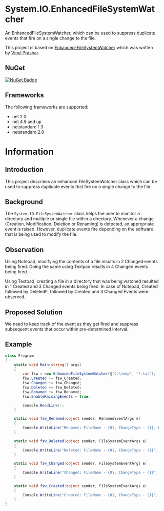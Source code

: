 # System.IO.EnhancedFileSystemWatcher
An EnhancedFileSystemWatcher, which can be used to suppress duplicate events that fire on a single change to the file.

This project is based on [Enhanced-FileSystemWatcher](https://www.codeproject.com/Articles/102493/Enhanced-FileSystemWatcher) which was written by [Vipul Prashar](https://www.codeproject.com/script/Membership/View.aspx?mid=1561441).

## NuGet
[![NuGet Badge](https://buildstats.info/nuget/EnhancedFileSystemWatcher)](https://www.nuget.org/packages/EnhancedFileSystemWatcher) 

## Frameworks
The following frameworks are supported:
- net 2.0
- net 4.5 and up
- netstandard 1.3
- netstandard 2.0

# Information

## Introduction
This project describes an enhanced FileSystemWatcher class which can be used to suppress duplicate events that fire on a single change to the file.

## Background
The `System.IO.FileSystemWatcher` class helps the user to monitor a directory and multiple or single file within a directory. Whenever a change (Creation, Modification, Deletion or Renaming) is detected, an appropriate event is raised. However, duplicate events fire depending on the software that is being used to modify the file.


## Observation
Using Notepad, modifying the contents of a file results in 2 Changed events being fired. Doing the same using Textpad results in 4 Changed events being fired.

Using Textpad, creating a file in a directory that was being watched resulted in 1 Created and 3 Changed events being fired. In case of Notepad, Created followed by Deleted!!, followed by Created and 3 Changed Events were observed.

## Proposed Solution
We need to keep track of the event as they get fired and suppress subsequent events that occur within pre-determined interval.

## Example
``` c#
class Program
{
    static void Main(string[] args)
    {
        var fsw = new EnhancedFileSystemWatcher(@"C:\temp", "*.txt");
        fsw.Created += fsw_Created;
        fsw.Changed += fsw_Changed;
        fsw.Deleted += fsw_Deleted;
        fsw.Renamed += fsw_Renamed;
        fsw.EnableRaisingEvents = true;

        Console.ReadLine();
    }

    static void fsw_Renamed(object sender, RenamedEventArgs e)
    {
        Console.WriteLine("Renamed: FileName - {0}, ChangeType - {1}, Old FileName - {2}", e.Name, e.ChangeType, e.OldName);
    }

    static void fsw_Deleted(object sender, FileSystemEventArgs e)
    {
        Console.WriteLine("Deleted: FileName - {0}, ChangeType - {1}", e.Name, e.ChangeType);
    }

    static void fsw_Changed(object sender, FileSystemEventArgs e)
    {
        Console.WriteLine("Changed: FileName - {0}, ChangeType - {1}", e.Name, e.ChangeType);
    }

    static void fsw_Created(object sender, FileSystemEventArgs e)
    {
        Console.WriteLine("Created: FileName - {0}, ChangeType - {1}", e.Name, e.ChangeType);
    }
}
```
